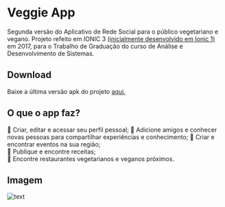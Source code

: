 # Veggie App
Segunda versão do Aplicativo de Rede Social para o público vegetariano e vegano. Projeto refeito em IONIC 3 [(inicialmente desenvolvido em Ionic 1)](https://github.com/ramou1/vegan) em 2017, para o Trabalho de Graduação do curso de Análise e Desenvolvimento de Sistemas.

## Download
Baixe a última versão apk do projeto [aqui.](https://github.com/ramou1/vegan2.0/raw/master/veggie.apk)

## O que o app faz?
:herb: Criar, editar e acessar seu perfil pessoal;
:herb: Adicione amigos e conhecer novas pessoas para compartilhar experiências e conhecimento;
:herb: Criar e encontrar eventos na sua região; <br />
:herb: Publique e encontre receitas; <br />
:herb: Encontre restaurantes vegetarianos e veganos próximos. <br>

## Imagem 
![text](https://i.imgur.com/DZSMvQQ.jpg)